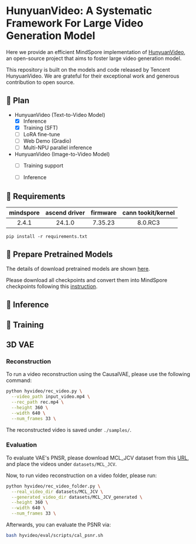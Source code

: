 # HunyuanVideo: A Systematic Framework For Large Video Generation Model

Here we provide an efficient MindSpore implementation of [HunyuanVideo](https://github.com/Tencent/HunyuanVideo), an open-source project that aims to foster large video generation model.

This repository is built on the models and code released by Tencent HunyuanVideo. We are grateful for their exceptional work and generous contribution to open source.


## 📑 Plan

- HunyuanVideo (Text-to-Video Model)
  - [x] Inference
  - [x] Training (SFT)
  - [ ] LoRA fine-tune
  - [ ] Web Demo (Gradio)
  - [ ] Multi-NPU parallel inference
- HunyuanVideo (Image-to-Video Model)
  - [ ] Training support
  - [ ] Inference


## 📜 Requirements

| mindspore | ascend driver | firmware | cann tookit/kernel |
| :---:     |   :---:       | :---:    | :---:              |
| 2.4.1     |  24.1.0     |7.35.23    |   8.0.RC3   |

```
pip install -r requirements.txt 
```

## 🧱 Prepare Pretrained Models

The details of download pretrained models are shown [here](ckpts/README.md).

Please download all checkpoints and convert them into MindSpore checkpoints following this [instruction](./ckpts/README.md).

## 📀 Inference




## 🔑 Training 




## 3D VAE

### Reconstruction

To run a video reconstruction using the CausalVAE, please use the following command:
```bash
python hyvideo/rec_video.py \
  --video_path input_video.mp4 \
  --rec_path rec.mp4 \
  --height 360 \
  --width 640 \
  --num_frames 33 \
```
The reconstructed video is saved under `./samples/`.


### Evaluation

To evaluate VAE's PNSR, please download MCL_JCV dataset from this [URL](https://mcl.usc.edu/mcl-jcv-dataset/), and place the videos under `datasets/MCL_JCV`.

Now, to run video reconstruction on a video folder, please run:

```bash
python hyvideo/rec_video_folder.py \
  --real_video_dir datasets/MCL_JCV \
  --generated_video_dir datasets/MCL_JCV_generated \
  --height 360 \
  --width 640 \
  --num_frames 33 \
```

Afterwards, you can evaluate the PSNR via:
```bash
bash hyvideo/eval/scripts/cal_psnr.sh
```
